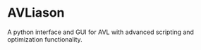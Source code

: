 # AVLiason
A python interface and GUI for AVL with advanced scripting and optimization functionality. 
